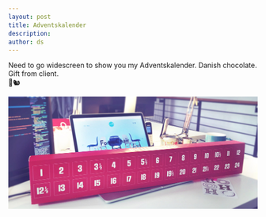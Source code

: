 ```yaml
---
layout: post
title: Adventskalender
description:
author: ds
---
```


Need to go widescreen to show you my Adventskalender. Danish chocolate. Gift from client.  
🍫🐿 

![Adventskalender](/content/images/2015/12/adventskalender.jpg)
